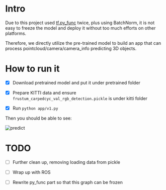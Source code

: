 # Intro

Due to this project used [tf.py_func](https://www.tensorflow.org/api_docs/python/tf/py_func)
twice, plus using BatchNorm, it is not easy to freeze the model and deploy it without
too much efforts on other platforms.

Therefore, we directly utilize the pre-trained model to build an app that can process pointcloud/camera/camera_info
predicting 3D objects.

# How to run it

- [X] Download pretrained model and put it under pretrained folder

- [X] Prepare KITTI data and ensure `frustum_carpedcyc_val_rgb_detection.pickle` is under kitti folder

- [X] Run `python app/v1.py`

Then you should be able to see:

![predict](https://user-images.githubusercontent.com/8921629/40632268-d2f4bc5e-6299-11e8-8248-48d42748e6b9.png)


# TODO

- [ ] Further clean up, removing loading data from pickle

- [ ] Wrap up with ROS

- [ ] Rewrite py_func part so that this graph can be frozen